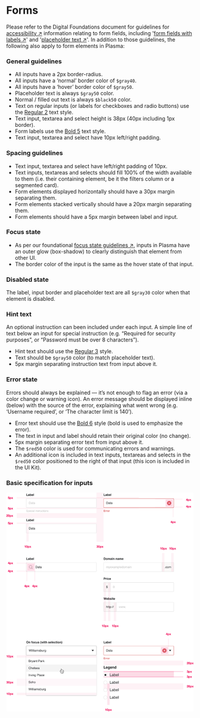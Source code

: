 # Forms

Please refer to the Digital Foundations document for guidelines for [accessibility ↗](https://digital-foundations.netlify.com/accessibility/) information relating to form fields, including '[form fields with labels ↗](https://digital-foundations.netlify.com/accessibility/#form-fields-with-label)' and '[placeholder text ↗](https://digital-foundations.netlify.com/accessibility/#placeholder-text)'. In addition to those guidelines, the following also apply to form elements in Plasma:

### General guidelines

* All inputs have a 2px border-radius.
* All inputs have a ‘normal’ border color of `$gray40`.
* All inputs have a ‘hover’ border color of `$gray50`.
* Placeholder text is always `$gray50` color.
* Normal / filled out text is always `$black50` color.
* Text on regular inputs (or labels for checkboxes and radio buttons) use the [Regular 2](/text-styles/README.md#regular-2) text style.
* Text input, textarea and select height is 38px (40px including 1px border).
* Form labels use the [Bold 5](/text-styles/README.md#bold-5) text style.
* Text input, textarea and select have 10px left/right padding.

### Spacing guidelines

* Text input, textarea and select have left/right padding of 10px.
* Text inputs, textareas and selects should fill 100% of the width available to them (i.e. their containing element, be it the filters column or a segmented card).
* Form elements displayed horizontally should have a 30px margin separating them.
* Form elements stacked vertically should have a 20px margin separating them.
* Form elements should have a 5px margin between label and input.

### Focus state

* As per our foundational [focus state guidelines ↗](https://digital-foundations.netlify.com/accessibility/#focus-states), inputs in Plasma have an outer glow (box-shadow) to clearly distinguish that element from other UI.
* The border color of the input is the same as the hover state of that input.

### Disabled state

The label, input border and placeholder text are all `$gray30` color when that element is disabled.

### Hint text

An optional instruction can been included under each input. A simple line of text below an input for special instruction (e.g. “Required for security purposes”, or “Password must be over 8 characters”).

* Hint text should use the [Regular 3](/text-styles/README.md#regular-3) style.
* Text should be `$gray50` color (to match placeholder text).
* 5px margin separating instruction text from input above it.

### Error state

Errors should always be explained — it’s not enough to flag an error (via a color change or warning icon). An error message should be displayed inline (below) with the source of the error, explaining what went wrong (e.g. ‘Username required’, or ‘The character limit is 140’).

* Error text should use the [Bold 6](/text-styles/README.md#bold-6) style (bold is used to emphasize the error).
* The text in input and label should retain their original color (no change).
* 5px margin separating error text from input above it.
* The `$red50` color is used for communicating errors and warnings.
* An additional icon is included in text inputs, textareas and selects in the `$red50` color positioned to the right of that input (this icon is included in the UI Kit).

### Basic specification for inputs

<span class="image-spec">![Spec for form inputs](./spec-inputs.png)</span>
